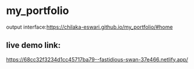 # my_portfolio
output interface:https://chilaka-eswari.github.io/my_portfolio/#home


## live demo link:
https://68cc32f3234d1cc45717ba79--fastidious-swan-37e466.netlify.app/
